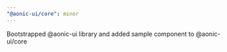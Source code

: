 ```yaml
---
"@aonic-ui/core": minor
---
```


Bootstrapped @aonic-ui library and added sample component to @aonic-ui/core

